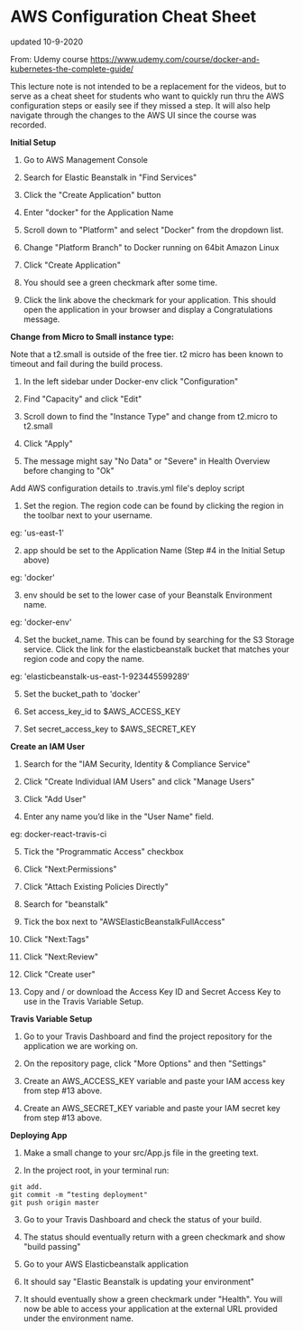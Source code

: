 # AWS Configuration Cheat Sheet
updated 10-9-2020

From: Udemy course https://www.udemy.com/course/docker-and-kubernetes-the-complete-guide/

This lecture note is not intended to be a replacement for the videos, but to serve as a cheat sheet for students who want to quickly run thru the AWS configuration steps or easily see if they missed a step. It will also help navigate through the changes to the AWS UI since the course was recorded.

**Initial Setup**

1. Go to AWS Management Console

2. Search for Elastic Beanstalk in "Find Services"

3. Click the "Create Application" button

4. Enter "docker" for the Application Name

5. Scroll down to "Platform" and select "Docker" from the dropdown list.

6. Change "Platform Branch" to Docker running on 64bit Amazon Linux

7. Click "Create Application"

8. You should see a green checkmark after some time.

9. Click the link above the checkmark for your application. This should open the application in your browser and display a Congratulations message.

**Change from Micro to Small instance type:**

Note that a t2.small is outside of the free tier. t2 micro has been known to timeout and fail during the build process.

1. In the left sidebar under Docker-env click "Configuration"

2. Find "Capacity" and click "Edit"

3. Scroll down to find the "Instance Type" and change from t2.micro to t2.small

4. Click "Apply"

5. The message might say "No Data" or "Severe" in Health Overview before changing to "Ok"

Add AWS configuration details to .travis.yml file's deploy script

1. Set the region. The region code can be found by clicking the region in the toolbar next to your username.

eg: 'us-east-1'

2. app should be set to the Application Name (Step #4 in the Initial Setup above)

eg: 'docker'

3. env should be set to the lower case of your Beanstalk Environment name.

eg: 'docker-env'

4. Set the bucket_name. This can be found by searching for the S3 Storage service. Click the link for the elasticbeanstalk bucket that matches your region code and copy the name.

eg: 'elasticbeanstalk-us-east-1-923445599289'

5. Set the bucket_path to 'docker'

6. Set access_key_id to $AWS_ACCESS_KEY

7. Set secret_access_key to $AWS_SECRET_KEY

**Create an IAM User**

1. Search for the "IAM Security, Identity & Compliance Service"

2. Click "Create Individual IAM Users" and click "Manage Users"

3. Click "Add User"

4. Enter any name you’d like in the "User Name" field.

eg: docker-react-travis-ci

5. Tick the "Programmatic Access" checkbox

6. Click "Next:Permissions"

7. Click "Attach Existing Policies Directly"

8. Search for "beanstalk"

9. Tick the box next to "AWSElasticBeanstalkFullAccess"

10. Click "Next:Tags"

11. Click "Next:Review"

12. Click "Create user"

13. Copy and / or download the Access Key ID and Secret Access Key to use in the Travis Variable Setup.

**Travis Variable Setup**

1. Go to your Travis Dashboard and find the project repository for the application we are working on.

2. On the repository page, click "More Options" and then "Settings"

3. Create an AWS_ACCESS_KEY variable and paste your IAM access key from step #13 above.

4. Create an AWS_SECRET_KEY variable and paste your IAM secret key from step #13 above.

**Deploying App**

1. Make a small change to your src/App.js file in the greeting text.

2. In the project root, in your terminal run:

```
git add.
git commit -m “testing deployment"
git push origin master
```

3. Go to your Travis Dashboard and check the status of your build.

4. The status should eventually return with a green checkmark and show "build passing"

5. Go to your AWS Elasticbeanstalk application

6. It should say "Elastic Beanstalk is updating your environment"

7. It should eventually show a green checkmark under "Health". You will now be able to access your application at the external URL provided under the environment name.
